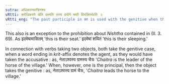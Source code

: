 ```yaml
---
sutra: अधिकरणवाचिनश्च
vRtti: क्तोधिकरणे चेति वक्ष्यति तस्य प्रयोगे षष्ठी विभक्तिर्भवति ॥
vRtti_eng: "The past participle in क्त is used with the genitive when the former expresses location (III. 4. 76)."
---
```

This also is an exception to the prohibition about _Nishtha_ contained in (II. 3. 69). As इदमेषामासितम् 'this is their seat.' इदमेषां शयितं 'this is their sleeping.'

In connection with verbs taking two objects, both take the genitive case, when a word ending in _krit_-affix denotes the agent, as they would have taken the accusative : as, नेताऽश्वस्य ग्रामस्य चैत्रः '_Chaitra_ is the leader of the horse of the village.' When, however, one is the principal, then the object takes the genitive : as, नेताऽश्वस्य ग्रामं चैत्रः, '_Chaitra_ leads the horse to the village.'
